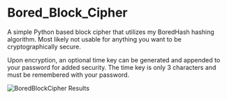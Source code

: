 # Bored_Block_Cipher
A simple Python based block cipher that utilizes my BoredHash hashing algorithm. Most likely not usable for anything you want to be cryptographically secure.

Upon encryption, an optional time key can be generated and appended to your password for added security. The time key is only 3 characters and must be remembered with your password.

![BoredBlockCipher Results](https://cdn.discordapp.com/attachments/877123347681538090/1042821058052501605/Screenshot_2022-11-17_175000.png)
